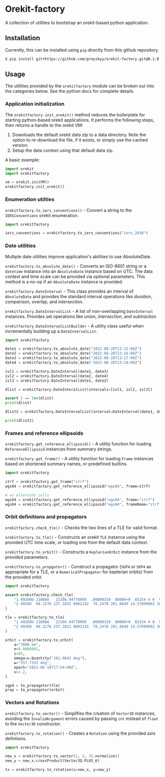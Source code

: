 # Orekit-factory

A collection of utilities to bootstrap an orekit-based python application.

## Installation

Currently, this can be installed using `pip` directly from this github repository.

```sh
$ pip install git+https://github.com/greyskyy/orekit-factory.git@0.1.0
```

## Usage

The utilities provided by the `orekitfactory` module can be broken out into the categories below.  See the python docs for complete details.

### Application initialization

The `orekitfactory.init_orekit()` method reduces the boilerplate for starting python-based orekit applications. It performs the following steps, then returns a handle to the orekit VM:

1. Downloads the default orekit data zip to a data directory. Note the option to re-download the file, if it exists, or simply use the cached version.
2. Setup the data context using that default data zip.

A basic example:

```python
import orekit
import orekitfactory

vm = orekit.initVM()
orekitfactory.init_orekit()
```

### Enumeration utilties

`orekitfactory.to_iers_conventions()` - Convert a string to the `IERSConventions` orekit enumeration.

```python
import orekitfactory

iers_conventions = orekitfactory.to_iers_conventions("iers_2010")
```

### Date utilities

Multiple date utilities improve application's abilities to use AbsoluteDate.

`orekitfactory.to_absolute_date()` - Converts an ISO-8601 string or a `datetime` instance into an `AbsoluteDate` instance based on UTC. The data context and time scale can be provided via optional parameters. This method is a no-op if an `AbsoluteDate` instance is provided.

`orekitfactory.DateInterval` - This class provides an interval of `AbsoluteDate` and provides the standard interval operations like *duration*, *comparison*, *overlap*, and *intersection*.

`orekitfactory.DateIntervalList` - A list of non-overlapping `DateInterval` instances. Provides set operations like *union*, *intersection*, and *subtraction*.

`orekitfactory.DateIntervalListBuilder` - A utility class useful when incrementally building up a `DateIntervalList`.

```python
import orekitfactory

date1 = orekitfactory.to_absolute_date("2022-08-28T13:15:00Z")
date2 = orekitfactory.to_absolute_date("2022-08-28T13:16:00Z")
date3 = orekitfactory.to_absolute_date("2022-08-28T13:17:00Z")
date4 = orekitfactory.to_absolute_date("2022-08-28T13:18:00Z")

ivl1 = orekitfactory.DateInterval(date1, date3)
ivl2 = orekitfactory.DateInterval(date2, date4)
ivl3 = orekitfactory.DateInterval(date1, date2)

dlist = orekitfactory.DateInteralList(intervals=[ivl1, ivl2, ivl3])

assert 2 == len(dlist)
print(dlist)

dlist2 = orekitfactory.DateIntervalList(interval=DateInterval(date1, date5)).subtract(dlist)

print(dlist2)
```

### Frames and reference ellipsoids

`orekitfactory.get_reference_ellipsoid()` - A utility function for loading `ReferenceEllipsoid` instances from summary strings.

`orekitfactory.get_frame()` - A utility function for loading `Frame` instances based on shortened summary names, or predefined builtins.

```python
import orekitfactory

itrf = orekitfactory.get_frame("itrf")
wgs84 = orekitfactory.get_reference_ellipsoid("wgs84", frame=itrf)

# an alternate calls
wgs84 = orekitfactory.get_reference_ellipsoid("wgs84", frame="itrf")
wgs84 = orekitfactory.get_reference_ellipsoid("wgs84", frameName="itrf")
```

### Orbit definitions and propagators

`orekitfactory.check_tle()` - Checks the two lines of a TLE for valid format.

`orekitfactory.to_tle()` - Constructs an orekit `TLE` instance using the provided UTC time scale, or loading one from the default data context.

`orekitfactory.to_orbit()` - Constructs a `KeplerianOrbit` instance from the provided parameters.

`orekitfactory.to_propgator()` - Construct a propagator (`SGP4` or `SDP4` as appropriate for a TLE, or a `NumericalPropagator` for keplerian orbits) from the provided orbit.

```python
import orekitfactory

assert orekitfactory.check_tle(
    "1 49260U 21088A   22166.94778099  .00000339  00000+0  85254-4 0  9992",
    "2 49260  98.2276 237.1831 0001142  78.2478 281.8849 14.57099002 38060"
)

tle = orekitfactory.to_tle(
    "1 49260U 21088A   22166.94778099  .00000339  00000+0  85254-4 0  9992",
    "2 49260  98.2276 237.1831 0001142  78.2478 281.8849 14.57099002 38060"
)

orbit = orekitfactory.to_orbit(
    a="7080 km",
    e=0.0008685,
    i=85,
    omega=u.Quantity("261.9642 deg"),
    w="257.7333 deg",
    epoch="2022-06-16T17:54:00Z",
    v=1.2,
)

sgp4 = to_propagator(tle)
prop = to_propagator(orbit)
```

### Vectors and Rotations

`orekitfactory.to_vector()` - Simplifies the creation of `Vector3D` instances, avoiding the `InvalidArgument` errors caused by passing `int` instead of `float` to the `Vector3D` constructor.

`orekitfactory.to_rotation()` - Creates a `Rotation` using the provided axis defintions.

```python
import orekitfactory

new_x = orekitfactory.to_vector(1, 2, 3).normalize()
new_y = new_x.crossProduct(Vector3D.PLUS_K)

tx = orekitfactory.to_rotation(x=new_x, y=new_y)
```
